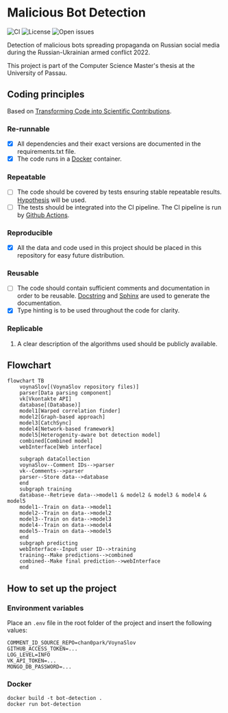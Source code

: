 # Malicious Bot Detection
![CI](https://github.com/lerastromtsova/Malicious-Bot-Detection/actions/workflows/ci-workflow.yml/badge.svg)
![License](https://img.shields.io/github/license/lerastromtsova/Malicious-Bot-Detection)
![Open issues](https://img.shields.io/github/issues-raw/lerastromtsova/Malicious-Bot-Detection)

Detection of malicious bots spreading propaganda on Russian social media during the Russian-Ukrainian armed conflict 2022.

This project is part of the Computer Science Master's thesis at the University of Passau.

## Coding principles
Based on [Transforming Code into Scientific Contributions](https://www.frontiersin.org/articles/10.3389/fninf.2017.00069/full#:~:text=Scientific%20code%20is%20different%20from,are%20often%20overlooked%20in%20practice.). 
### Re-runnable
- [x] All dependencies and their exact versions are documented in the requirements.txt file.
- [x] The code runs in a [Docker](https://hub.docker.com/_/python/) container.

### Repeatable
- [ ] The code should be covered by tests ensuring stable repeatable results. [Hypothesis](https://hypothesis.readthedocs.io/en/latest/quickstart.html) will be used.
- [ ] The tests should be integrated into the CI pipeline. The CI pipeline is run by [Github Actions](https://docs.github.com/en/actions).

### Reproducible
- [x] All the data and code used in this project should be placed in this repository for easy future distribution.

### Reusable
- [ ] The code should contain sufficient comments and documentation in order to be reusable. [Docstring](https://peps.python.org/pep-0257/) and [Sphinx](https://www.sphinx-doc.org/en/master/) are used to generate the documentation.
- [x] Type hinting is to be used throughout the code for clarity.

### Replicable
1. A clear description of the algorithms used should be publicly available.

## Flowchart
```mermaid
flowchart TB
    voynaSlov[(VoynaSlov repository files)]
    parser[Data parsing component]
    vk[Vkontakte API]
    database[(Database)]
    model1[Warped correlation finder]
    model2[Graph-based approach]
    model3[CatchSync]
    model4[Network-based framework]
    model5[Heterogenity-aware bot detection model]
    combined[Combined model]
    webInterface[Web interface]
    
    subgraph dataCollection
    voynaSlov--Comment IDs-->parser
    vk--Comments-->parser
    parser--Store data-->database
    end
    subgraph training
    database--Retrieve data-->model1 & model2 & model3 & model4 & model5 
    model1--Train on data-->model1
    model2--Train on data-->model2
    model3--Train on data-->model3
    model4--Train on data-->model4
    model5--Train on data-->model5
    end
    subgraph predicting
    webInterface--Input user ID-->training
    training--Make predictions-->combined
    combined--Make final prediction-->webInterface
    end
```

## How to set up the project

### Environment variables

Place an `.env` file in the root folder of the project and insert the following values:
```
COMMENT_ID_SOURCE_REPO=chan0park/VoynaSlov
GITHUB_ACCESS_TOKEN=...
LOG_LEVEL=INFO
VK_API_TOKEN=...
MONGO_DB_PASSWORD=...
```

### Docker
```commandline
docker build -t bot-detection .
docker run bot-detection
```
